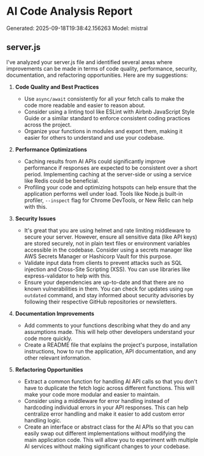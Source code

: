 # AI Code Analysis Report
Generated: 2025-09-18T19:38:42.156263
Model: mistral

## server.js
 I've analyzed your server.js file and identified several areas where improvements can be made in terms of code quality, performance, security, documentation, and refactoring opportunities. Here are my suggestions:

1. **Code Quality and Best Practices**
   - Use `async/await` consistently for all your fetch calls to make the code more readable and easier to reason about.
   - Consider using a linting tool like ESLint with Airbnb JavaScript Style Guide or a similar standard to enforce consistent coding practices across the project.
   - Organize your functions in modules and export them, making it easier for others to understand and use your codebase.

2. **Performance Optimizations**
   - Caching results from AI APIs could significantly improve performance if responses are expected to be consistent over a short period. Implementing caching at the server-side or using a service like Redis could be beneficial.
   - Profiling your code and optimizing hotspots can help ensure that the application performs well under load. Tools like Node.js built-in profiler, `--inspect` flag for Chrome DevTools, or New Relic can help with this.

3. **Security Issues**
   - It's great that you are using helmet and rate limiting middleware to secure your server. However, ensure all sensitive data (like API keys) are stored securely, not in plain text files or environment variables accessible in the codebase. Consider using a secrets manager like AWS Secrets Manager or Hashicorp Vault for this purpose.
   - Validate input data from clients to prevent attacks such as SQL injection and Cross-Site Scripting (XSS). You can use libraries like express-validator to help with this.
   - Ensure your dependencies are up-to-date and that there are no known vulnerabilities in them. You can check for updates using `npm outdated` command, and stay informed about security advisories by following their respective GitHub repositories or newsletters.

4. **Documentation Improvements**
   - Add comments to your functions describing what they do and any assumptions made. This will help other developers understand your code more quickly.
   - Create a README file that explains the project's purpose, installation instructions, how to run the application, API documentation, and any other relevant information.

5. **Refactoring Opportunities**
   - Extract a common function for handling AI API calls so that you don't have to duplicate the fetch logic across different functions. This will make your code more modular and easier to maintain.
   - Consider using a middleware for error handling instead of hardcoding individual errors in your API responses. This can help centralize error handling and make it easier to add custom error handling logic.
   - Create an interface or abstract class for the AI APIs so that you can easily swap out different implementations without modifying the main application code. This will allow you to experiment with multiple AI services without making significant changes to your codebase.

